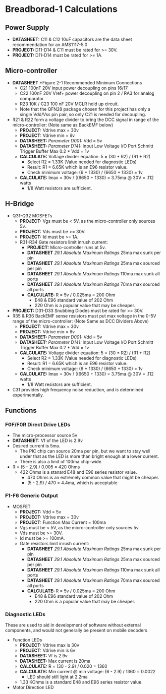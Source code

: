 # Breadborad-1 Calculations

## Power Supply

- **DATASHEET:** C11 & C12 10uF capacitors are the data sheet recommendation for an AMS1117-5.0
- **PROJECT:** D11-D14 & C11 must be rated for >= 30V.
- **PROJECT:** D11-D14 must be rated for >= 1A.

## Micro-controller

- **DATASHEET** *Figure 2-1 Recommended Minimum Connections
  - C21 100nF 20V input power decoupling on pins 16/17
  - C22 100nF 20V Vref+ power decoupling on pin 2 / RA3 for analog comparator.
  - R23 10K / C23 100 nF 20V MCLR hold up circuit.
  - Note that the QFN28 package chosen for this project has only a single Vdd/Vss pin pair,
    so only C21 is needed for decoupling.
- R21 & R22 form a voltage divider to bring the DCC signal in range of the micro-controller: (Note same as BackEMF below)
  - **PROJECT:** Vdrive max = 30v
  - **PROJECT:** Vdrive min = 6v
  - **DATASHEET:** *Parameter D001:* Vdd = 5v
  - **DATASHEET:** *Parameter D141:* Input Low Voltage I/O Port Schmitt Trigger Buffer Max 0.2 * Vdd = 1v
  - **CALCULATE:** Voltage divider equation: 5 = (30 * R2) / (R1 + R2)
    - Select R2 = 1.33K (Value needed for diagnostic LEDs)
    - Result: R1 = 6.65K which is an E96 resistor value.
    - Check minimum voltage: (6 * 1330) / (6650 + 1330) = 1v
  - **CALCULATE:** Imax = 30v / ((6650 + 1330) = 3.75ma @ 30V = .112 watts
    - 1/8 Watt resistors are sufficient.

## H-Bridge

- Q31-Q32 MOSFETs
  - **PROJECT:** Vgs must be < 5V, as the micro-controller only sources 5v.
  - **PROJECT:** Vds must be >= 30V.
  - **PROJECT:** Id must be >= 1A.
  - R31-R34 Gate resistors limit inrush current:
    - **PROJECT:** Micro-controller runs at 5v.
    - **DATASHEET** *29.1 Absolute Maximum Ratings* 25ma max sunk per pin
    - **DATASHEET** *29.1 Absolute Maximum Ratings* 25ma max sourced per pin
    - **DATASHEET** *29.1 Absolute Maximum Ratings* 110ma max sunk all ports
    - **DATASHEET** *29.1 Absolute Maximum Ratings* 70ma max sourced all ports
    - **CALCULATE:** R = 5v / 0.025ma = 200 Ohm
      - E48 & E96 standard value of 202 Ohm
      - 220 Ohm is a popular value that may be cheaper.
- **PROJECT:** D31-D33 Snubbing Diodes must be rated for >= 30V.
- R35 & R36 BackEMF sense resistors must put max voltage in the 0-5V range of the
  micro-controller: (Note Same as DCC Dividers Above)
  - **PROJECT:** Vdrive max = 30v
  - **PROJECT:** Vdrive min = 6v
  - **DATASHEET:** *Parameter D001:* Vdd = 5v
  - **DATASHEET:** *Parameter D141:* Input Low Voltage I/O Port Schmitt Trigger Buffer Max 0.2 * Vdd = 1v
  - **CALCULATE:** Voltage divider equation: 5 = (30 * R2) / (R1 + R2)
    - Select R2 = 1.33K (Value needed for diagnostic LEDs)
    - Result: R1 = 6.65K which is an E96 resistor value.
    - Check minimum voltage: (6 * 1330) / (6650 + 1330) = 1v
  - **CALCULATE:** Imax = 30v / ((6650 + 1330) = 3.75ma @ 30V = .112 watts
    - 1/8 Watt resistors are sufficient.
- C31 provides high frequency noise reduction, and is determined experimentally.

## Functions

### F0F/F0R Direct Drive LEDs

- The micro-processor source 5v
- **DATASHEET:** Vf of the LED is 2.9v
- Desired current is 5ma.
  - The PIC chip can source 20ma per pin, but we want to stay well under that as the LED is 
    more than bright enough at a lower current.
  - There is also a limit of 100ma chip-wide.
- R = (5 - 2.9) / 0.005 = 420 Ohms
  - 422 Ohms is a stanard E48 and E96 series resistor value.
    - 470 Ohms is an extremely common value that might be cheaper.
    - (5 - 2.9) / 470 = 4.4ma, which is acceptable

### F1-F6 Generic Output

- MOSFET
  - **PROJECT:** Vdd = 5v
  - **PROJECT:** Vdrive max = 30v
  - **PROJECT:** Function Max Current = 100ma
  - Vgs must be < 5V, as the micro-controller only sources 5v.
  - Vds must be >= 30V.
  - Id must be >= 100mA.
  - Gate resistors limit inrush current:
    - **DATASHEET** *29.1 Absolute Maximum Ratings* 25ma max sunk per pin
    - **DATASHEET** *29.1 Absolute Maximum Ratings* 25ma max sourced per pin
    - **DATASHEET** *29.1 Absolute Maximum Ratings* 110ma max sunk all ports
    - **DATASHEET** *29.1 Absolute Maximum Ratings* 70ma max sourced all ports
    - **CALCULATE:** R = 5v / 0.025ma = 200 Ohm
      - E48 & E96 standard value of 202 Ohm
      - 220 Ohm is a popular value that may be cheaper.

### Diagnostic LEDs

These are used to aid in development of software without external components, and would not
generally be present on mobile decoders.

- Function LEDs
  - **PROJECT:** Vdrive max is 30v
  - **PROJECT:** Vdrive min is 6v
  - **DATASHEET:** Vf is 2.9v
  - **DATASHEET:** Max current is 20ma
  - **CALCULATE:** R = (30 - 2.9) / 0.020 = 1360
  - **CALCULATE:** Min current @ min voltage: (6 - 2.9) / 1360 = 0.0022
    - LED should still light at 2.2ma
  - 1.33 KOhms is a standard E48 and E96 series resistor value.
- Motor Direction LED


